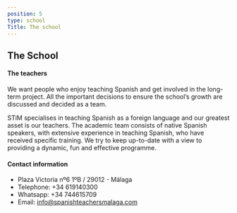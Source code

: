 ```yaml
---
position: 5
type: school
Title: The school
---
```


## The School

#### The teachers

We want people who enjoy teaching Spanish and get involved in the long-term project. All the important decisions to ensure the school’s growth are discussed and decided as a team.

STiM specialises in teaching Spanish as a foreign language and our greatest asset is our teachers. The academic team consists of native Spanish speakers, with extensive experience in teaching Spanish, who have received specific training. We try to keep up-to-date with a view to providing a dynamic, fun and effective programme.

#### Contact information

- Plaza Victoria nº6 1ºB / 29012 - Málaga
- Telephone: +34 619140300
- Whatsapp: +34 744615709
- Email: info@spanishteachersmalaga.com
